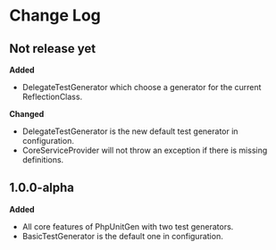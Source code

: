 # Change Log

## Not release yet

**Added**

- DelegateTestGenerator which choose a generator for the current ReflectionClass.

**Changed**

- DelegateTestGenerator is the new default test generator in configuration.
- CoreServiceProvider will not throw an exception if there is missing definitions.

## 1.0.0-alpha

**Added**

- All core features of PhpUnitGen with two test generators.
- BasicTestGenerator is the default one in configuration.
